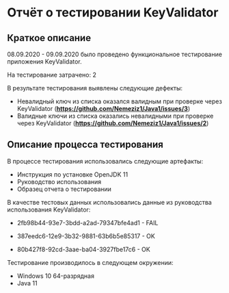 # Отчёт о тестировании KeyValidator

## Краткое описание

08.09.2020 - 09.09.2020 было проведено функциональное тестирование приложения KeyValidator.

На тестирование затрачено: 2

В результате тестирования выявлены следующие дефекты:
* Невалидный ключ из списка оказался валидным при проверке через KeyValidator (**https://github.com/Nemeziz1/Java1/issues/3**)
* Валидные ключи из списка оказались невалидными при проверке через KeyValidator (**https://github.com/Nemeziz1/Java1/issues/2**)

## Описание процесса тестирования

В процессе тестирования использовались следующие артефакты:
* Инструкция по установке OpenJDK 11
* Руководство использования
* Образец отчета о тестировании


В качестве тестовых данных использовались данные из руководства использования KeyValidator:

* 2fb98b44-93e7-3bdd-a2ad-79347bfe4ad1 - FAIL

* 387eedc6-12e9-3b32-9881-63b6b5e85317 - OK

* 80b427f8-92cd-3aae-ba04-3927fbe17c6 - OK




Тестирование производилось в следующем окружении:
* Windows 10 64-разрядная
* Java 11
